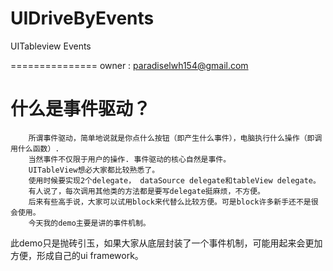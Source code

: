 UIDriveByEvents
===============

UITableview Events

===============
owner : paradiselwh154@gmail.com


什么是事件驱动？
===============
        所谓事件驱动，简单地说就是你点什么按钮（即产生什么事件），电脑执行什么操作（即调用什么函数）.
        当然事件不仅限于用户的操作. 事件驱动的核心自然是事件。
        UITableView想必大家都比较熟悉了。
        使用时候要实现2个delegate， dataSource delegate和tableView delegate。
        有人说了，每次调用其他类的方法都是要写delegate挺麻烦，不方便。
        后来有些高手说，大家可以试用block来代替么比较方便。可是block许多新手还不是很会使用。
        今天我的demo主要是讲的事件机制。


  此demo只是抛砖引玉，如果大家从底层封装了一个事件机制，可能用起来会更加方便，形成自己的ui framework。
